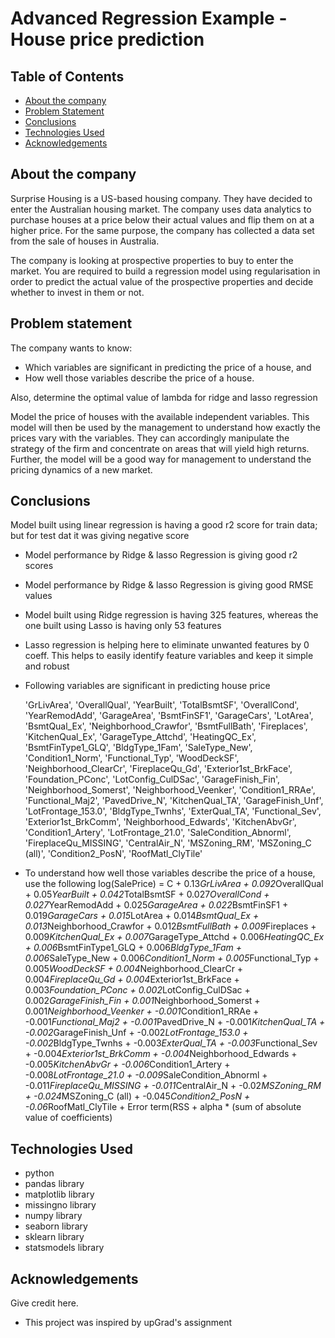 # Advanced Regression Example - House price prediction


## Table of Contents
* [About the company](#About-the-company)
* [Problem Statement](#Problem-statement)
* [Conclusions](#Conclusions)   
* [Technologies Used](#technologies-used)
* [Acknowledgements](#acknowledgements)

<!-- You can include any other section that is pertinent to your problem -->

## About the company
Surprise Housing is a US-based housing company. They have decided to enter the Australian housing market. The company uses data analytics to purchase houses at a price below their actual values and flip them on at a higher price. For the same purpose, the company has collected a data set from the sale of houses in Australia. 

The company is looking at prospective properties to buy to enter the market. You are required to build a regression model using regularisation in order to predict the actual value of the prospective properties and decide whether to invest in them or not.

## Problem statement
The company wants to know:
- Which variables are significant in predicting the price of a house, and
- How well those variables describe the price of a house.

Also, determine the optimal value of lambda for ridge and lasso regression

Model the price of houses with the available independent variables. This model will then be used by the management to understand how exactly the prices vary with the variables. They can accordingly manipulate the strategy of the firm and concentrate on areas that will yield high returns. Further, the model will be a good way for management to understand the pricing dynamics of a new market.

<!-- You don't have to answer all the questions - just the ones relevant to your project. -->

## Conclusions

Model built using linear regression is having a good r2 score for train data; but for test dat it was giving negative score
- Model performance by Ridge & lasso Regression is giving good r2 scores
- Model performance by Ridge & lasso Regression is giving good RMSE values
- Model built using Ridge regression is having 325 features, whereas the one built using Lasso is having only 53 features
- Lasso regression is helping here to eliminate unwanted features by 0 coeff. This helps to easily identify feature variables and keep it simple and robust
- Following variables are significant in predicting house price

    'GrLivArea', 'OverallQual', 'YearBuilt', 'TotalBsmtSF',
       'OverallCond', 'YearRemodAdd', 'GarageArea', 'BsmtFinSF1',
       'GarageCars', 'LotArea', 'BsmtQual_Ex', 'Neighborhood_Crawfor',
       'BsmtFullBath', 'Fireplaces', 'KitchenQual_Ex',
       'GarageType_Attchd', 'HeatingQC_Ex', 'BsmtFinType1_GLQ',
       'BldgType_1Fam', 'SaleType_New', 'Condition1_Norm',
       'Functional_Typ', 'WoodDeckSF', 'Neighborhood_ClearCr',
       'FireplaceQu_Gd', 'Exterior1st_BrkFace', 'Foundation_PConc',
       'LotConfig_CulDSac', 'GarageFinish_Fin', 'Neighborhood_Somerst',
       'Neighborhood_Veenker', 'Condition1_RRAe', 'Functional_Maj2',
       'PavedDrive_N', 'KitchenQual_TA', 'GarageFinish_Unf',
       'LotFrontage_153.0', 'BldgType_Twnhs', 'ExterQual_TA',
       'Functional_Sev', 'Exterior1st_BrkComm', 'Neighborhood_Edwards',
       'KitchenAbvGr', 'Condition1_Artery', 'LotFrontage_21.0',
       'SaleCondition_Abnorml', 'FireplaceQu_MISSING', 'CentralAir_N',
       'MSZoning_RM', 'MSZoning_C (all)', 'Condition2_PosN',
       'RoofMatl_ClyTile'
- To understand how well those variables describe the price of a house, use the following
log(SalePrice) = C + 0.13*GrLivArea + 0.092*OverallQual + 0.05*YearBuilt + 0.042*TotalBsmtSF + 0.027*OverallCond + 0.027*YearRemodAdd + 0.025*GarageArea + 0.022*BsmtFinSF1 + 0.019*GarageCars + 0.015*LotArea + 0.014*BsmtQual_Ex + 0.013*Neighborhood_Crawfor + 0.012*BsmtFullBath + 0.009*Fireplaces + 0.009*KitchenQual_Ex + 0.007*GarageType_Attchd + 0.006*HeatingQC_Ex + 0.006*BsmtFinType1_GLQ + 0.006*BldgType_1Fam + 0.006*SaleType_New + 0.006*Condition1_Norm + 0.005*Functional_Typ + 0.005*WoodDeckSF + 0.004*Neighborhood_ClearCr + 0.004*FireplaceQu_Gd + 0.004*Exterior1st_BrkFace + 0.003*Foundation_PConc + 0.002*LotConfig_CulDSac + 0.002*GarageFinish_Fin + 0.001*Neighborhood_Somerst + 0.001*Neighborhood_Veenker + -0.001*Condition1_RRAe + -0.001*Functional_Maj2 + -0.001*PavedDrive_N + -0.001*KitchenQual_TA + -0.002*GarageFinish_Unf + -0.002*LotFrontage_153.0 + -0.002*BldgType_Twnhs + -0.003*ExterQual_TA + -0.003*Functional_Sev + -0.004*Exterior1st_BrkComm + -0.004*Neighborhood_Edwards + -0.005*KitchenAbvGr + -0.006*Condition1_Artery + -0.008*LotFrontage_21.0 + -0.009*SaleCondition_Abnorml + -0.011*FireplaceQu_MISSING + -0.011*CentralAir_N + -0.02*MSZoning_RM + -0.024*MSZoning_C (all) + -0.045*Condition2_PosN + -0.06*RoofMatl_ClyTile + Error term(RSS + alpha * (sum of absolute value of coefficients)

## Technologies Used
- python
- pandas library
- matplotlib library
- missingno library
- numpy library
- seaborn library
- sklearn library
- statsmodels library

## Acknowledgements
Give credit here.
- This project was inspired by upGrad's assignment
